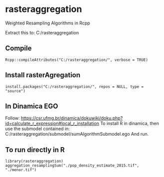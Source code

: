# rasteraggregation
Weighted Resampling Algorithms in Rcpp

Extract this to:
C:/rasteraggregation

## Compile
```
Rcpp::compileAttributes("C:/rasteraggregation/", verbose = TRUE)
```

## Install rasterAgregation
```
install.packages("C:/rasteraggregation/", repos = NULL, type = "source")
```

## In Dinamica EGO
Follow: https://csr.ufmg.br/dinamica/dokuwiki/doku.php?id=calculate_r_expression#local_r_installation
To install R in dinamica, then use the submodel contained in:
C:/rasteraggregation/submodel/sumAlgorithmSubmodel.ego
And run.

## To run directly in R
```
library(rasteraggregation)
aggregation_resamplingSum("./pop_density_estimate_2015.tif", "./menor.tif")
```
